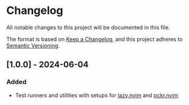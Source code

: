 # Changelog

All notable changes to this project will be documented in this file.

The format is based on [Keep a Changelog](https://keepachangelog.com/en/1.1.0/),
and this project adheres to [Semantic Versioning](https://semver.org/spec/v2.0.0.html).

## [1.0.0] - 2024-06-04

### Added
- Test runners and utilities with setups for
  [lazy.nvim](https://github.com/folke/lazy.nvim) and [pckr.nvim](https://github.com/lewis6991/pckr.nvim)
